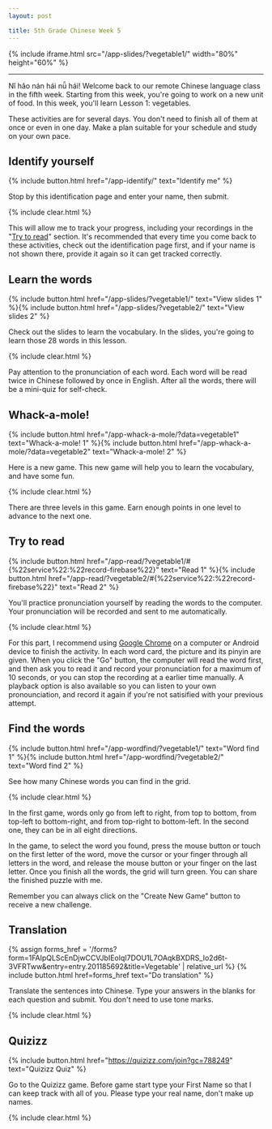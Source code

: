 ```yaml
---
layout: post

title: 5th Grade Chinese Week 5
---
```


{% include iframe.html src="/app-slides/?vegetable1/" width="80%" height="60%" %}

---

Nǐ hǎo nán hái nǚ hái! Welcome back to our remote Chinese language class in the fifth week. Starting from this week, you're going to work on a new unit of food. In this week, you'll learn Lesson 1: vegetables.

These activities are for several days. You don't need to finish all of them at once or even in one day. Make a plan suitable for your schedule and study on your own pace.

## Identify yourself

{% include button.html href="/app-identify/" text="Identify me" %}

Stop by this identification page and enter your name, then submit.

{% include clear.html %}

This will allow me to track your progress, including your recordings in the "[Try to read](#try-to-read)" section. It's recommended that every time you come back to these activities, check out the identification page first, and if your name is not shown there, provide it again so it can get tracked correctly.

## Learn the words

{% include button.html href="/app-slides/?vegetable1/" text="View slides 1" %}{% include button.html href="/app-slides/?vegetable2/" text="View slides 2" %}

Check out the slides to learn the vocabulary. In the slides, you're going to learn those 28 words in this lesson.

{% include clear.html %}

Pay attention to the pronunciation of each word. Each word will be read twice in Chinese followed by once in English. After all the words, there will be a mini-quiz for self-check.

## Whack-a-mole!

{% include button.html href="/app-whack-a-mole/?data=vegetable1" text="Whack-a-mole! 1" %}{% include button.html href="/app-whack-a-mole/?data=vegetable2" text="Whack-a-mole! 2" %}

Here is a new game. This new game will help you to learn the vocabulary, and have some fun.

{% include clear.html %}

There are three levels in this game. Earn enough points in one level to advance to the next one.

## Try to read

{% include button.html href="/app-read/?vegetable1/#{%22service%22:%22record-firebase%22}" text="Read 1" %}{% include button.html href="/app-read/?vegetable2/#{%22service%22:%22record-firebase%22}" text="Read 2" %}

You'll practice pronunciation yourself by reading the words to the computer. Your pronunciation will be recorded and sent to me automatically.

{% include clear.html %}

For this part, I recommend using [Google Chrome][chrome] on a computer or Android device to finish the activity. In each word card, the picture and its pinyin are given. When you click the "Go" button, the computer will read the word first, and then ask you to read it and record your pronunciation for a maximum of 10 seconds, or you can stop the recording at a earlier time manually. A playback option is also available so you can listen to your own pronounciation, and record it again if you're not satisified with your previous attempt.

## Find the words

{% include button.html href="/app-wordfind/?vegetable1/" text="Word find 1" %}{% include button.html href="/app-wordfind/?vegetable2/" text="Word find 2" %}

See how many Chinese words you can find in the grid.

{% include clear.html %}

In the first game, words only go from left to right, from top to bottom, from top-left to bottom-right, and from top-right to bottom-left. In the second one, they can be in all eight directions.

In the game, to select the word you found, press the mouse button or touch on the first letter of the word, move the cursor or your finger through all letters in the word, and release the mouse button or your finger on the last letter. Once you finish all the words, the grid will turn green. You can share the finished puzzle with me.

Remember you can always click on the "Create New Game" button to receive a new challenge.

## Translation

{% assign forms_href = '/forms?form=1FAIpQLScEnDjwCCVJbIEolqI7DOU1L7OAqkBXDRS_Io2d6t-3VFRTww&entry=entry.201185692&title=Vegetable' | relative_url %}
{% include button.html href=forms_href text="Do translation" %}

Translate the sentences into Chinese. Type your answers in the blanks for each question and submit. You don't need to use tone marks.

{% include clear.html %}

## Quizizz

{% include button.html href="https://quizizz.com/join?gc=788249" text="Quizizz Quiz" %}

Go to the Quizizz game. Before game start type your First Name so that I can keep track with all of you. Please type your real name, don't make up names.

{% include clear.html %}

[chrome]: https://www.google.com/intl/en/chrome/
